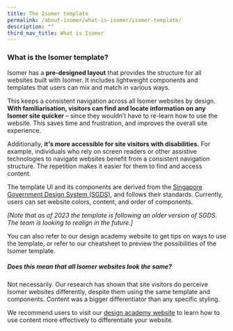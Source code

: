 ```yaml
---
title: The Isomer template
permalink: /about-isomer/what-is-isomer/isomer-template/
description: ""
third_nav_title: What is Isomer
---
```

### What is the Isomer template?
Isomer has a **pre-designed layout** that provides the structure for all websites built with Isomer. It includes lightweight components and templates that users can mix and match in various ways. 

This keeps a consistent navigation across all Isomer websites by design. **With familiarisation, visitors can find and locate information on any Isomer site quicker** – since they wouldn’t have to re-learn how to use the website. This saves time and frustration, and improves the overall site experience.

Additionally, **it's more accessible for site visitors with disabilities.** For example, individuals who rely on screen readers or other assistive technologies to navigate websites benefit from a consistent navigation structure. The repetition makes it easier for them to find and access content.

The template UI and its components are derived from the [Singapore Government Design System (SGDS)](https://www.designsystem.tech.gov.sg/), and follows their standards. Currently, users can set website colors, content, and order of components. 

_\[Note that as of 2023 the template is following an older version of SGDS. The team is looking to realign in the future.\]_

You can also refer to our design academy website to get tips on ways to use the template, or refer to our cheatsheet to preview the possibilities of the Isomer template.


##### Does this mean that all Isomer websites look the same?

Not necessarily. Our research has shown that site visitors do perceive Isomer websites differently, despite them using the same template and components. Content was a bigger differentiator than any specific styling.

We recommend users to visit our [design academy website](https://designacademy.isomer.gov.sg/) to learn how to use content more effectively to differentiate your website.